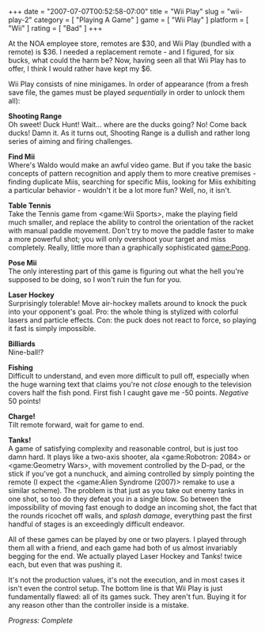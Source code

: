 +++
date = "2007-07-07T00:52:58-07:00"
title = "Wii Play"
slug = "wii-play-2"
category = [ "Playing A Game" ]
game = [ "Wii Play" ]
platform = [ "Wii" ]
rating = [ "Bad" ]
+++

At the NOA employee store, remotes are $30, and Wii Play (bundled with a remote) is $36.  I needed a replacement remote - and I figured, for six bucks, what could the harm be?  Now, having seen all that Wii Play has to offer, I think I would rather have kept my $6.

Wii Play consists of nine minigames.  In order of appearance (from a fresh save file, the games must be played <i>sequentially</i> in order to unlock them all):

<b>Shooting Range</b>  
Oh sweet!  Duck Hunt!  Wait... where are the ducks going?  No!  Come back ducks!  Damn it.  As it turns out, Shooting Range is a dullish and rather long series of aiming and firing challenges.

<b>Find Mii</b>  
Where's Waldo would make an awful video game.  But if you take the basic concepts of pattern recognition and apply them to more creative premises - finding duplicate Miis, searching for specific Miis, looking for Miis exhibiting a particular behavior - wouldn't it be a lot more fun?  Well, no, it isn't.

<b>Table Tennis</b>  
Take the Tennis game from <game:Wii Sports>, make the playing field much smaller, and replace the ability to control the orientation of the racket with manual paddle movement.  Don't try to move the paddle faster to make a more powerful shot; you will only overshoot your target and miss completely.  Really, little more than a graphically sophisticated <game:Pong>.

<b>Pose Mii</b>  
The only interesting part of this game is figuring out what the hell you're supposed to be doing, so I won't ruin the fun for you.

<b>Laser Hockey</b>  
Surprisingly tolerable!  Move air-hockey mallets around to knock the puck into your opponent's goal.  Pro: the whole thing is stylized with colorful lasers and particle effects.  Con: the puck does not react to force, so playing it fast is simply impossible.

<b>Billiards</b>  
Nine-ball!?

<b>Fishing</b>  
Difficult to understand, and even more difficult to pull off, especially when the huge warning text that claims you're not <i>close</i> enough to the television covers half the fish pond.  First fish I caught gave me -50 points.  <i>Negative</i> 50 points!

<b>Charge!</b>  
Tilt remote forward, wait for game to end.

<b>Tanks!</b>  
A game of satisfying complexity and reasonable control, but is just too damn hard.  It plays like a two-axis shooter, ala <game:Robotron: 2084> or <game:Geometry Wars>, with movement controlled by the D-pad, or the stick if you've got a nunchuck, and aiming controlled by simply pointing the remote (I expect the <game:Alien Syndrome (2007)> remake to use a similar scheme).  The problem is that just as you take out enemy tanks in one shot, so too do they defeat you in a single blow.  So between the impossibility of moving fast enough to dodge an incoming shot, the fact that the rounds ricochet off walls, and <i>splash damage</i>, everything past the first handful of stages is an exceedingly difficult endeavor.

All of these games can be played by one or two players.  I played through them all with a friend, and each game had both of us almost invariably begging for the end.  We actually played Laser Hockey and Tanks! twice each, but even that was pushing it.

It's not the production values, it's not the execution, and in most cases it isn't even the control setup.  The bottom line is that Wii Play is just fundamentally flawed: all of its games suck.  They aren't fun.  Buying it for any reason other than the controller inside is a mistake.

<i>Progress: Complete</i>